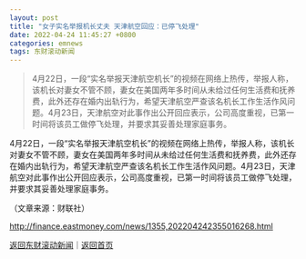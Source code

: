 ```yaml
---
layout: post
title: "女子实名举报机长丈夫 天津航空回应：已停飞处理"
date: 2022-04-24 11:45:27 +0800
categories: emnews
tags: 东财滚动新闻
---
```

> 4月22日，一段“实名举报天津航空机长”的视频在网络上热传，举报人称，该机长对妻女不管不顾，妻女在美国两年多时间从未给过任何生活费和抚养费，此外还存在婚内出轨行为，希望天津航空严查该名机长工作生活作风问题。4月23日，天津航空对此事作出公开回应表示，公司高度重视，已第一时间将该员工做停飞处理，并要求其妥善处理家庭事务。

<p>4月22日，一段“实名举报天津航空机长”的视频在网络上热传，举报人称，该机长对妻女不管不顾，妻女在美国两年多时间从未给过任何生活费和抚养费，此外还存在婚内出轨行为，希望天津航空严查该名机长工作生活作风问题。4月23日，天津航空对此事作出公开回应表示，公司高度重视，已第一时间将该员工做停飞处理，并要求其妥善处理家庭事务。</p><p class="em_media">（文章来源：财联社）</p>

<http://finance.eastmoney.com/news/1355,202204242355016268.html>

[返回东财滚动新闻](//finews.withounder.com/emnews/)｜[返回首页](//finews.withounder.com/)